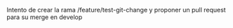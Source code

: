 Intento de crear la rama /feature/test-git-change y proponer un pull request para su merge en develop